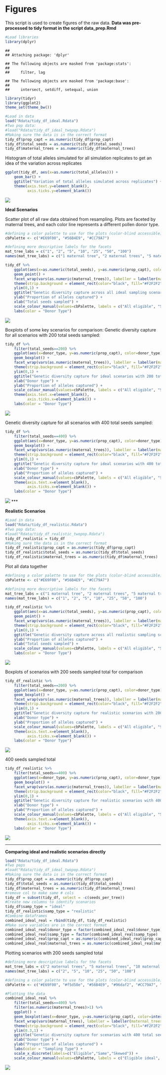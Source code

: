 
# Figures

This script is used to create figures of the raw data. **Data was
pre-processed to tidy format in the script data_prep.Rmd**

``` r
#Load libraries 
library(dplyr)
```

    ## 
    ## Attaching package: 'dplyr'

    ## The following objects are masked from 'package:stats':
    ## 
    ##     filter, lag

    ## The following objects are masked from 'package:base':
    ## 
    ##     intersect, setdiff, setequal, union

``` r
library(tidyr)
library(ggplot2)
theme_set(theme_bw())

#Load in data 
load("Rdata/tidy_df_ideal.Rdata")
#Two pop data:
#load("Rdata/tidy_df_ideal_twopop.Rdata")
#Making sure the data is in the correct format
tidy_df$prop_capt = as.numeric(tidy_df$prop_capt)
tidy_df$total_seeds = as.numeric(tidy_df$total_seeds)
tidy_df$maternal_trees = as.numeric(tidy_df$maternal_trees)
```

Histogram of total alleles simulated for all simulation replicates to
get an idea of the variation across replicates

``` r
ggplot(tidy_df, aes(x=as.numeric(total_alleles))) +
    geom_bar() +
    ggtitle("Variation of total alleles simulated across replicates") +
    theme(axis.text.y=element_blank(),
          axis.ticks.y=element_blank())
```

![](4_figures_files/figure-gfm/unnamed-chunk-2-1.png)<!-- -->

**Ideal Scenarios**

Scatter plot of all raw data obtained from resampling. Plots are faceted
by maternal trees, and each color line represents a different pollen
donor type.

``` r
#defining a color palette to use for the plots (color-blind accessible)
cbPalette <- c("#E69F00", "#56B4E9", "#CC79A7")

#defining more descriptive labels for the facets 
mat_tree_labs = c("1", "2", "5", "10", "25", "50", "100")
names(mat_tree_labs) = c("1 maternal tree", "2 maternal trees", "5 maternal trees", "10 maternal trees", "25 maternal trees", "50 maternal trees", "100 maternal trees")

tidy_df %>% 
    ggplot(aes(x=as.numeric(total_seeds), y=as.numeric(prop_capt), color=donor_type)) +
    geom_point() +
    facet_wrap(vars(as.numeric(maternal_trees)), labeller = labeller(maternal_trees = mat_tree_labs)) +
    theme(strip.background = element_rect(color="black", fill="#F2F2F2", linetype="solid")) +
    ylim(0,1) + 
    ggtitle("Genetic diversity capture across all ideal sampling scenarios") +
    ylab("Proportion of alleles captured") + 
    xlab("Total seeds sampled") + 
    scale_colour_manual(values=cbPalette, labels = c("All eligible", "Single", "Skewed")) + 
    labs(color = "Donor Type")
```

![](4_figures_files/figure-gfm/unnamed-chunk-3-1.png)<!-- -->

Boxplots of some key scenarios for comparison: Genetic diversity capture
for all scenarios with 200 total seeds sampled:

``` r
tidy_df %>% 
    filter(total_seeds==200) %>% 
    ggplot(aes(x=donor_type, y=as.numeric(prop_capt), color=donor_type)) +
    geom_boxplot() +
    facet_wrap(vars(as.numeric(maternal_trees)), labeller = labeller(maternal_trees = mat_tree_labs)) +
    theme(strip.background = element_rect(color="black", fill="#F2F2F2", linetype="solid")) +
    ylim(0,1) + 
    ggtitle("Genetic diversity capture for ideal scenarios with 200 total seeds sampled") +
    xlab("Donor type") +
    ylab("Proportion of alleles captured") +
    scale_colour_manual(values=cbPalette, labels = c("All eligible", "Single", "Skewed")) +
    theme(axis.text.x=element_blank(),
          axis.ticks.x=element_blank()) + 
    labs(color = "Donor Type")
```

![](4_figures_files/figure-gfm/unnamed-chunk-4-1.png)<!-- -->

Genetic diversity capture for all scenarios with 400 total seeds
sampled:

``` r
tidy_df %>% 
    filter(total_seeds==400) %>% 
    ggplot(aes(x=donor_type, y=as.numeric(prop_capt), color=donor_type)) +
    geom_boxplot() +
    facet_wrap(vars(as.numeric(maternal_trees)), labeller = labeller(maternal_trees = mat_tree_labs)) +
    theme(strip.background = element_rect(color="black", fill="#F2F2F2", linetype="solid")) +
    ylim(0,1) + 
    ggtitle("Genetic diversity capture for ideal scenarios with 400 total seeds sampled") +
    xlab("Donor type") +
    ylab("Proportion of alleles captured") +
    scale_colour_manual(values=cbPalette, labels = c("All eligible", "Single", "Skewed")) +
    theme(axis.text.x=element_blank(),
          axis.ticks.x=element_blank()) + 
    labs(color = "Donor Type")
```

![](4_figures_files/figure-gfm/unnamed-chunk-5-1.png)<!-- --> \*\*\*

**Realistic Scenarios**

``` r
#Load in data
load("Rdata/tidy_df_realistic.Rdata")
#Two pop data:
#load("Rdata/tidy_df_realistic_twopop.Rdata")
tidy_df_realistic = tidy_df
#Making sure the data is in the correct format
tidy_df_realistic$prop_capt = as.numeric(tidy_df$prop_capt)
tidy_df_realistic$total_seeds = as.numeric(tidy_df$total_seeds)
tidy_df_realistic$maternal_trees = as.numeric(tidy_df$maternal_trees)
```

Plot all data together

``` r
#defining a color palette to use for the plots (color-blind accessible)
cbPalette <- c("#E69F00", "#56B4E9", "#CC79A7")

#defining more descriptive labels for the facets 
mat_tree_labs = c("1 maternal tree", "2 maternal trees", "5 maternal trees", "10 maternal trees", "25 maternal trees", "50 maternal trees", "100 maternal trees")
names(mat_tree_labs) = c("1", "2", "5", "10", "25", "50", "100")

tidy_df_realistic %>% 
    ggplot(aes(x=as.numeric(total_seeds), y=as.numeric(prop_capt), color=donor_type)) +
    geom_point() +
    facet_wrap(vars(as.numeric(maternal_trees)), labeller = labeller(maternal_trees = mat_tree_labs)) +
    theme(strip.background = element_rect(color="black", fill="#F2F2F2", linetype="solid")) +
    ylim(0,1) + 
    ggtitle("Genetic diversity capture across all realistic sampling scenarios") +
    ylab("Proportion of alleles captured") + 
    xlab("Total seeds sampled") + 
    scale_colour_manual(values=cbPalette, labels = c("All eligible", "Single", "Skewed")) + 
    labs(color = "Donor Type")
```

![](4_figures_files/figure-gfm/unnamed-chunk-7-1.png)<!-- -->

Boxplots of scenarios with 200 seeds sampled total for comparison

``` r
tidy_df_realistic %>% 
    filter(total_seeds==200) %>% 
    ggplot(aes(x=donor_type, y=as.numeric(prop_capt), color=donor_type)) +
    geom_boxplot() +
    facet_wrap(vars(as.numeric(maternal_trees)), labeller = labeller(maternal_trees = mat_tree_labs)) +
    theme(strip.background = element_rect(color="black", fill="#F2F2F2", linetype="solid")) +
    ylim(0,1) + 
    ggtitle("Genetic diversity capture for realistic scenarios with 200 total seeds sampled") +
    xlab("Donor type") +
    ylab("Proportion of alleles captured") +
    scale_colour_manual(values=cbPalette, labels = c("All eligible", "Single", "Skewed")) +
    theme(axis.text.x=element_blank(),
          axis.ticks.x=element_blank()) + 
    labs(color = "Donor Type")
```

![](4_figures_files/figure-gfm/unnamed-chunk-8-1.png)<!-- -->

400 seeds sampled total

``` r
tidy_df_realistic %>% 
    filter(total_seeds==400) %>% 
    ggplot(aes(x=donor_type, y=as.numeric(prop_capt), color=donor_type)) +
    geom_boxplot() +
    facet_wrap(vars(as.numeric(maternal_trees)), labeller = labeller(maternal_trees = mat_tree_labs)) +
    theme(strip.background = element_rect(color="black", fill="#F2F2F2", linetype="solid")) +
    ylim(0,1) + 
    ggtitle("Genetic diversity capture for realistic scenarios with 400 total seeds sampled") +
    xlab("Donor type") +
    ylab("Proportion of alleles captured") +
    scale_colour_manual(values=cbPalette, labels = c("All eligible", "Single", "Skewed")) +
    theme(axis.text.x=element_blank(),
          axis.ticks.x=element_blank()) + 
    labs(color = "Donor Type")
```

![](4_figures_files/figure-gfm/unnamed-chunk-9-1.png)<!-- -->

------------------------------------------------------------------------

**Comparing ideal and realistic scenarios directly**

``` r
load("Rdata/tidy_df_ideal.Rdata")
#Two pops
#load("Rdata/tidy_df_ideal_twopop.Rdata")
#Making sure the data is in the correct format
tidy_df$prop_capt = as.numeric(tidy_df$prop_capt)
tidy_df$total_seeds = as.numeric(tidy_df$total_seeds)
tidy_df$maternal_trees = as.numeric(tidy_df$maternal_trees)
#remove col to make same # cols 
tidy_df = subset(tidy_df, select = -c(seeds_per_tree))
#Create new columns to identify scenarios 
tidy_df$samp_type = "ideal"
tidy_df_realistic$samp_type = "realistic"
#Combine dataframes
combined_ideal_real = rbind(tidy_df, tidy_df_realistic)
#Make sure variables are in the correct format 
combined_ideal_real$donor_type = factor(combined_ideal_real$donor_type)
combined_ideal_real$samp_type = factor(combined_ideal_real$samp_type)
combined_ideal_real$prop_capt = as.numeric(combined_ideal_real$prop_capt)
combined_ideal_real$maternal_trees = as.numeric(combined_ideal_real$maternal_trees)
```

Plotting scenarios with 200 seeds sampled total

``` r
#defining more descriptive labels for the facets 
mat_tree_labs = c("2 maternal trees", "5 maternal trees", "10 maternal trees", "25 maternal trees", "50 maternal trees", "100 maternal trees")
names(mat_tree_labs) = c("2", "5", "10", "25", "50", "100")

#defining a color palette to use for the plots (color-blind accessible)
cbPalette <- c("#E69F00", "#f5d58e", "#56B4E9", "#96daf2", "#CC79A7", "#fcd2e9")

#Plotting the data
combined_ideal_real %>%
    filter(total_seeds==400) %>%
    filter(as.numeric(maternal_trees)>1) %>%
    ggplot() +
    geom_boxplot(aes(x=donor_type, y=as.numeric(prop_capt), color=interaction(samp_type, donor_type))) +
    facet_wrap(vars(maternal_trees), labeller = labeller(maternal_trees = mat_tree_labs)) +
    theme(strip.background = element_rect(color="black", fill="#F2F2F2", linetype="solid")) +
    ylim(0.3,1) + 
    ggtitle("Genetic diversity capture for scenarios with 400 total seeds sampled") +
    xlab("Donor type") +
    ylab("Proportion of alleles captured") +
    labs(color = "Sampling Type") +
    scale_x_discrete(labels=c("Eligible","Same","Skewed")) + 
    scale_colour_manual(values=cbPalette, labels = c("Eligible ideal", "Eligible realistic", "Single ideal", "Single realistic", "Skewed ideal", "Skewed realistic"))
```

![](4_figures_files/figure-gfm/unnamed-chunk-11-1.png)<!-- -->
